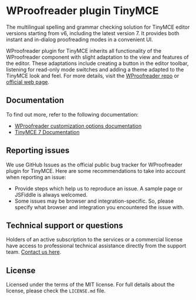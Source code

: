 WProofreader plugin TinyMCE
===================================

The multilingual spelling and grammar checking solution for TinyMCE editor versions starting from v6, including the latest version 7. It provides both instant and in-dialog proofreading modes in a convenient UI. 

WProofreader plugin for TinyMCE inherits all functionality of the WProofreader component with slight adaptation to the view and features of the editor. These adaptations include creating a button in the editor toolbar, listening for read-only mode switches and adding a theme adapted to the TinyMCE look and feel. For more details, visit the [WProofreader repo](https://github.com/WebSpellChecker/wproofreader) or [official web page](https://webspellchecker.com/wsc-proofreader/).

## Documentation

To find out more, refer to the following documentation:

* [WProofreader customization options documentation](https://webspellchecker.com/docs/api/wscbundle/Options.html)
* [TinyMCE 7 Documentation](https://www.tiny.cloud/docs/tinymce/latest/)

## Reporting issues

We use GitHub Issues as the official public bug tracker for WProofreader plugin for TinyMCE. Here are some recommendations to take into account when reporting an issue:

* Provide steps which help us to reproduce an issue. A sample page or JSFiddle is always welcomed.
* Some issues may be browser and integration-specific. So, please specify what browser and integration you encountered the issue with.

## Technical support or questions

Holders of an active subscription to the services or a commercial license have access to professional technical assistance directly from the support team. [Contact us here](https://webspellchecker.com/contact-us/).

## License
Licensed under the terms of the MIT license. For full details about the license, please check the `LICENSE.md` file.
